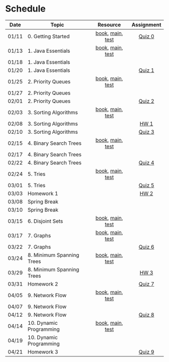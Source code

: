 # Schedule

| Date | Topic | Resource |       Assignment        |
|:---:|---|:---:|:-----------------------:|
|01/11| 0. Getting Started | [book](https://emory.gitbook.io/dsa-java/getting-started), [main](../src/main/java/edu/emory/cs/utils), [test](../src/test/java/edu/emory/cs/utils) | [Quiz 0](quiz/quiz0.md) |
|01/13| 1. Java Essentials | [book](https://emory.gitbook.io/dsa-java/java-essentials), [main](../src/main/java/edu/emory/cs/algebraic), [test](../src/test/java/edu/emory/cs/algebraic) |                         |
|01/18| 1. Java Essentials | |                         |
|01/20| 1. Java Essentials | |       [Quiz 1]()        |
|01/25| 2. Priority Queues | [book](https://emory.gitbook.io/dsa-java/priority-queues), [main](../src/main/java/edu/emory/cs/queue), [test](../src/test/java/edu/emory/cs/queue) |                         |
|01/27| 2. Priority Queues | |                         |
|02/01| 2. Priority Queues | |       [Quiz 2]()        |
|02/03| 3. Sorting Algorithms | [book](https://emory.gitbook.io/dsa-java/sorting-algorithms), [main](../src/main/java/edu/emory/cs/sort), [test](../src/test/java/edu/emory/cs/sort) |                         |
|02/08| 3. Sorting Algorithms | |        [HW 1]()         |
|02/10| 3. Sorting Algorithms | |       [Quiz 3]()        |
|02/15| 4. Binary Search Trees | [book](https://emory.gitbook.io/dsa-java/binary-search-trees), [main](../src/main/java/edu/emory/cs/tree), [test](../src/test/java/edu/emory/cs/tree)  |                         | 
|02/17| 4. Binary Search Trees | |                         |
|02/22| 4. Binary Search Trees | |       [Quiz 4]()        |
|02/24| 5. Tries | [book](https://emory.gitbook.io/dsa-java/tries), [main](../src/main/java/edu/emory/cs/trie), [test](../src/test/java/edu/emory/cs/trie) |                         |
|03/01| 5. Tries | |       [Quiz 5]()        |
|03/03| Homework 1 | |        [HW 2]()         |
|03/08| Spring Break | |                         |
|03/10| Spring Break | |                         |
|03/15| 6. Disjoint Sets | [book](https://emory.gitbook.io/dsa-java/disjoint-sets), [main](../src/main/java/edu/emory/cs/set), [test](../src/test/java/edu/emory/cs/set) |                         |
|03/17| 7. Graphs | [book](https://emory.gitbook.io/dsa-java/graphs), [main](../src/main/java/edu/emory/cs/graph), [test](../src/test/java/edu/emory/cs/graph) |                         |
|03/22| 7. Graphs |  |       [Quiz 6]()        |
|03/24| 8. Minimum Spanning Trees | [book](https://emory.gitbook.io/dsa-java/minimum-spanning-trees), [main](../src/main/java/edu/emory/cs/graph/span), [test](../src/test/java/edu/emory/cs/graph/span) |                         |
|03/29| 8. Minimum Spanning Trees | |        [HW 3]()         |
|03/31| Homework 2 | |       [Quiz 7]()        |
|04/05| 9. Network Flow | [book](https://emory.gitbook.io/dsa-java/network-flow), [main](../src/main/java/edu/emory/cs/graph/flow), [test](../src/test/java/edu/emory/cs/graph/flow) |                         |
|04/07| 9. Network Flow | |                         |
|04/12| 9. Network Flow |  |       [Quiz 8]()        |
|04/14| 10. Dynamic Programming | [book](https://emory.gitbook.io/dsa-java/dynamic-programming), [main](../src/main/java/edu/emory/cs/dynamic), [test](../src/test/java/edu/emory/cs/dynamic) |                         |
|04/19| 10. Dynamic Programming | |                         |
|04/21| Homework 3 | |       [Quiz 9]()        |

<!--  -->
<!-- Shortest Path Algorithms]() | [md, [pdf](shortest_path_algorithms.pdf), [main](../src/main/java/edu/emory/cs/graph/path/) | [quiz 8](quiz0.md#quiz-8) | -->
<!-- HW1: 2/24, HW2: 3/22, HW3: 4/14  -->
